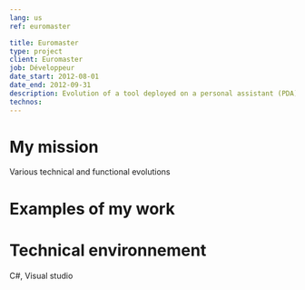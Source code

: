 ```yaml
---
lang: us
ref: euromaster

title: Euromaster
type: project
client: Euromaster
job: Développeur 
date_start: 2012-08-01
date_end: 2012-09-31
description: Evolution of a tool deployed on a personal assistant (PDA) to audit vehicle fleets and produce technical audit reports
technos:
---
```

# My mission

Various technical and functional evolutions

# Examples of my work

# Technical environnement
C#, Visual studio